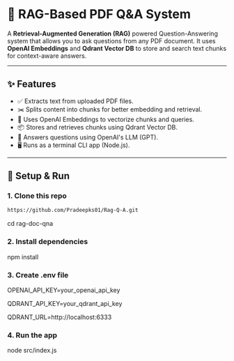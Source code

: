# 📄 RAG-Based PDF Q&A System

A **Retrieval-Augmented Generation (RAG)** powered Question-Answering system that allows you to ask questions from any PDF document. It uses **OpenAI Embeddings** and **Qdrant Vector DB** to store and search text chunks for context-aware answers.

---

## ✨ Features

- ✅ Extracts text from uploaded PDF files.
- ✂️ Splits content into chunks for better embedding and retrieval.
- 🧠 Uses OpenAI Embeddings to vectorize chunks and queries.
- 📦 Stores and retrieves chunks using Qdrant Vector DB.
- 💬 Answers questions using OpenAI's LLM (GPT).
- 🖥️ Runs as a terminal CLI app (Node.js).

---

## 🚀 Setup & Run

### 1. Clone this repo

```bash
https://github.com/Pradeepks01/Rag-Q-A.git
```
cd rag-doc-qna

### 2. Install dependencies
npm install

### 3. Create .env file

OPENAI_API_KEY=your_openai_api_key

QDRANT_API_KEY=your_qdrant_api_key     

QDRANT_URL=http://localhost:6333       

### 4. Run the app
node src/index.js
